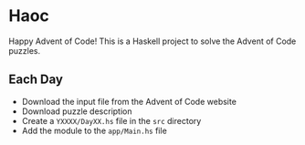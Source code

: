 # Haoc

Happy Advent of Code! This is a Haskell project to solve the Advent of Code puzzles.

## Each Day

- Download the input file from the Advent of Code website
- Download puzzle description
- Create a `YXXXX/DayXX.hs` file in the `src` directory
- Add the module to the `app/Main.hs` file
